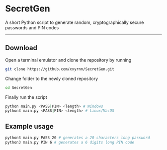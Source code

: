 # SecretGen

A short Python script to generate random, cryptographically secure passwords and PIN codes

---

## Download

Open a terminal emulator and clone the repository by running
```bash
git clone https://github.com/xxyrnn/SecretGen.git
```

Change folder to the newly cloned repository
```bash
cd SecretGen
```

Finally run the script
```bash
python main.py <PASS|PIN> <length> # Windows
python3 main.py <PASS|PIN> <length> # Linux/MacOS
```

## Example usage

```bash
python3 main.py PASS 20 # generates a 20 characters long password
python3 main.py PIN 6 # generates a 6 digits long PIN code
```

